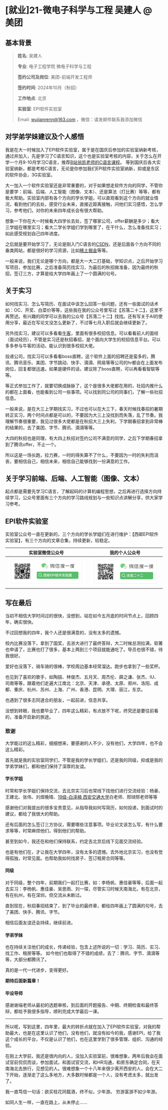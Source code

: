 #  [就业\]21-微电子科学与工程 吴建人  @ 美团

##  基本背景

> **姓名**: 吴建人
>
> **专业**: 电子工程学院 微电子科学与工程
>
> **签约公司及岗位**: 美团-前端开发工程师
>
> **签约时间**: 2024年10月（秋招）
>
> **工作地点**: 北京
>
> **实验室**: EPI软件实验室
>
> Email: wujianrenn@163.com ，微信：请发邮件联系我添加微信

## 对学弟学妹建议及个人感悟

我是在大一时候加入了EPI软件实验室，属于是在国庆后参加的实验室纳新考核，通过并加入，先是学习了C语言知识，这个也是实验室考核的内容，关于怎么在开学一个月9-10月学习C语言，推荐[B站翁凯老师的C语言课程](https://www.bilibili.com/video/BV1dr4y1n7vA)。
等到国庆后各大实验室纳新，都是考核C语言，无论是你参加我们EPI软件实验室纳新，抑或是东区的软件协会，3G实验室。

大一加入一个软件实验室还是非常重要的，对于如果想走软件方向的同学，不管你是要学：前端、后端、人工智能（图像、文本）、还是算法（打比赛）等等，都有极大帮助。实验室内部有各个方向的学长学姐，可以直观看到这个方向的就业情况，看到他们的去处，感受行业未来，直接近距离接触，问他们实习感悟，怎么学习，参考他们，对你的未来四年成长会有很大帮助。

想象一下你在大一时候看大四学长去处，签了哪家公司，offer薪酬是多少；看大三学姐在哪里实习；看大二学长学姐们学到哪里了，在干什么，怎么准备找实习；如此感受规划自己四年进度。

之后就是要开始学习了，无论是刚入门C语言的[CSDN](https://www.csdn.net/)，还是后面各个方向不同的垂类网站，都是很好的学习资源，比如[稀土掘金](https://juejin.cn/)等等。

一般来说，我们无论是哪个方向，都是大一大二打基础，学知识点，之后开始学习写项目，参加比赛，之后准备简历找实习，为最后的秋招做准备，因为最终的秋招，签订三方，才算是给大学四年画上了一个圆满的句号。

## 关于实习

如何找实习、怎么写简历、在面试中该怎么回答一些问题，还有一些面试的话术如：OC、开奖、白菜价等等，这些我在我的公众号里写过【苏落二十二】，这里不再赘述。有兴趣的同学可以去我的公众号【苏落二十二】找找。还有写关于AI的使用分享，最近在写论文没怎么更新了，不过等七月入职后就会继续更新了。

另外找实习，建议可以多看看[牛客](https://www.nowcoder.com/)，里面有很多校招信息。可以看看前人的面经（面试经历），不管是实习还是秋招春招，是个面向大学生的校招信息平台。可以多多参与牛客的活动，能认识到很多校招大佬。

投递公司，找实习可以多看看boss直聘，这个软件上面的招聘还是蛮多的，腾讯、腾讯音乐、美团、字节跳动、快手、滴滴、网易等等公司的hr都会在上面发布岗位，回复都很迅速。如果是硬件的话，建议除了boss直聘，可以再看看智联等等。

等正式参加工作了，就要切换成脉脉了，这个是很多大佬都在用的，社招内推什么的都在上面看，也能看到公司一些事项。可以找到同公司的同事们，了解一些社招信息。

一般来说，是在大三上学期找实习，不过也可以在大三下，春天时候找春招的暑期转正实习，两个时间点都是可以的，不要因为大三上没找到而失落，乱了节奏。我理解节奏很重要，我见过很多大佬都是在秋招大三上失利，下学期春招拿到非常棒的结果的，去了美团、字节、腾讯、滴滴等等。

大四的秋招也是同理，有大四上秋招对签约公司不满意的同学，之后下学期春招拿到了腾讯offer，不止一个。

所以这是一场长跑，拉力赛，一时的得失算不了什么，不要因为一时的失利而沮丧，要相信自己，相信未来，相信自己能够找到一份满意的工作。


## 关于学习前端、后端、人工智能（图像、文本）

起点都是需要先学习C语言，了解起码的计算机编程思想，之后再进行选择方向持续学习，公众号里面有三个方向的学习路线规划与一些知识点讲解分享，供大家学习参考。


## EPI软件实验室
实验室公众号一直在更新的，三个方向的学长学姐们在进行维护：【西邮EPI软件实验室】，有三个方向的文章合集，持续更新，较稳定。

|  实验室微信公众号   | 我的个人公众号  |
|  ----  | ----  |
| ![alt text](image.png)  | ![alt text](image-1.png) |


## 写在最后

当初不相信大学时间过的很快，没想到，站在如今五月底的时间节点上，回顾四年，确实很快。

不过回想我的四年，我个人还是很满意的，没有太多的遗憾。

校内比赛没落下，拿到了国奖，去浙大进行了最终答辩，大二时候总测拉满，软著也申请了，比赛也打了很多，基本上两到三个项目就能通吃了。导员也很不错，待我很好。

爱好也没落下，骑车骑的很棒，学校周边基本经常溜达。跑步也拿到了一些奖杯。

也见到了喜欢的歌手，如陶喆、林俊杰、五月天、周杰伦、薛之谦、张杰、IU、司南等等，跟着他们走遍大江南北：北京、天津、承德、太原、郑州、洛阳、成都、重庆、杭州、苏州、上海、广州、香港、昆明、大理、丽江，东京。

也遇到了很多志同道合的朋友，一起前进，信息共享。

没想到转眼，我也要毕业了，四年这么精彩，有点放不下呢，终究还是要往前看的，准备开启新的旅途。

### 致谢

大学能过的这么精彩，细细想来，要感谢的人不少，没有他们，大学四年，也不会这么精彩。

首先就是我的实验室同学们，不管是我的学长学姐们，还是我的同级，抑或是我的学弟学妹们，都和他们保持了深厚的友谊。

#### 学长学姐

时常和学长学姐们保持交流，去北京实习后也常线下找他们进行交流经验：杨豪、王建北、张伟、刘煜晚晴、[19级-白泽楠 西安交通大学](grad-application/电子工程学院/电子信息工程/[CN]-19-Baizenan.md)白老师、邢琎邢老师等等

感谢他们对我提出的很多宝贵意见，从指导我如何写简历，如何投递，到面试时的建议，都给了我很大的帮助。

还有后面的怎么签订三方协议，需要哪些注意事项。毕业论文该怎么写，有什么要求等等，时常麻烦他们，得到他们的帮助。

甚至到如今，我还在和他们保持联系，约定去北京后线下见面交流经验。

也是有他们在，才让我在大学四年，没有太多的遗憾。去外地北京实习，也没有觉得孤独，时常见面。也帮助我如何找房子、签订租房合同等等。

#### 同级

对于同级，整个四年，前期我们一起打比赛，如：李杨帆、惠佳豪等等，后面一起去实习：李杨帆、惠佳豪、吴思雨、刘一琛，尽管实习时候天南海北，有在北京，有在杭州，有在深圳，但交流从未断过。

直到现在，秋招春招结束了，到了毕业的最终章，都给四年画上了圆满的句号，去了美团、快手、腾讯、字节。

相信后面友谊还会持续，继续前进。

#### 学弟学妹

也在持续关注他们的成长，传递经验，包含上述所说的一切：学习、简历、实习、找工作、租房等等。
如今他们也取得了不错的成绩，去了：腾讯、字节、滴滴等等，大部分都腾讯了。

真的是一代一代进步，变得更好。

**期待后面新篇章！**


#### 毕设导师

感谢谢端老师从最初的选题审核，到后面的开题报告、中期、终期检查和最终答辩，都给予我很多指导，顺利完成大学最后一课。

----
所以呢，写到这里，四年里，最大的转折点就在加入了EPI软件实验室，对我的帮助最大，也是在这里认识了他们，没有他们，就没有如今的我，感谢EPI，给了我这个成长的平台，不仅是认识了他们，也在这里学到了很多管理、组织、沟通的经验。

在刚上大学前，我还是很内向的人，没加入实验室前，很难想象，两年后我会在面试官前侃侃而谈，参加面试，和面试官交流，和HR沟通，和房东确定合同，在天南海北去旅行，见想见的人。很难想象一个十八年来很少离开西安的人，会在大二下开始，逐渐走了这么多地方，大多数时候都是一个人，没有考虑太多，就出发了。

我一直笃信一句话：欲买桂花同载酒，终不似，少年游。
穷游富游不如少年游。

如同人生一样，一直在路上，从未停止......
